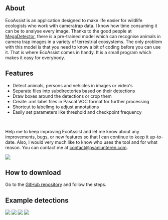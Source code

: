 ## About
EcoAssist is an application designed to make life easier for wildlife ecologists who work with cameratrap data. I know how time consuming it can be to analyse every image. Thanks to the good people at <a href="https://github.com/microsoft/CameraTraps/blob/main/megadetector.md">MegaDetector</a>, there is a pre-trained model which can recognise animals in camera trap images in a variety of terrestrial ecosystems. The only problem with this model is that you need to know a bit of coding before you can use it. That is where EcoAssist comes in handy. It is a small program which makes it easy for everybody. 

## Features
* Detect animals, persons and vehicles in images or video's
* Separate files into subdirectories based on their detections
* Draw boxes around the detections or crop them
* Create .xml label files in Pascal VOC format for further processing
* Shortcut to labelImg to adjust annotations
* Easily set parameters like threshold and checkpoint frequency
<br/>

Help me to keep improving EcoAssist and let me know about any improvements, bugs, or new features so that I can continue to keep it up-to-date. Also, I would very much like to know who uses the tool and for what reason. You can contact me at [contact@pvanlunteren.com](mailto:contact@pvanlunteren.com).

<img src="https://github.com/PetervanLunteren/EcoAssist/raw/main/imgs/parameters.png">

## How to download
Go to the [GitHub repository](https://github.com/PetervanLunteren/EcoAssist/) and follow the steps.

## Example detections
<img src="https://github.com/PetervanLunteren/EcoAssist/raw/main/imgs/example_1.jpg">
<img src="https://github.com/PetervanLunteren/EcoAssist/raw/main/imgs/example_2.jpg">
<img src="https://github.com/PetervanLunteren/EcoAssist/raw/main/imgs/example_3.jpg"> 
<img src="https://github.com/PetervanLunteren/EcoAssist/raw/main/imgs/example_4.jpg">
